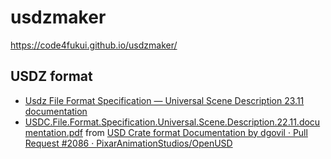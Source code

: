 # usdzmaker

https://code4fukui.github.io/usdzmaker/

## USDZ format

- [Usdz File Format Specification — Universal Scene Description 23.11 documentation](https://openusd.org/release/spec_usdz.html)
- [USDC.File.Format.Specification.Universal.Scene.Description.22.11.documentation.pdf](https://github.com/PixarAnimationStudios/USD/files/9984656/USDC.File.Format.Specification.Universal.Scene.Description.22.11.documentation.pdf) from [USD Crate format Documentation by dgovil · Pull Request #2086 · PixarAnimationStudios/OpenUSD](https://github.com/PixarAnimationStudios/OpenUSD/pull/2086)
